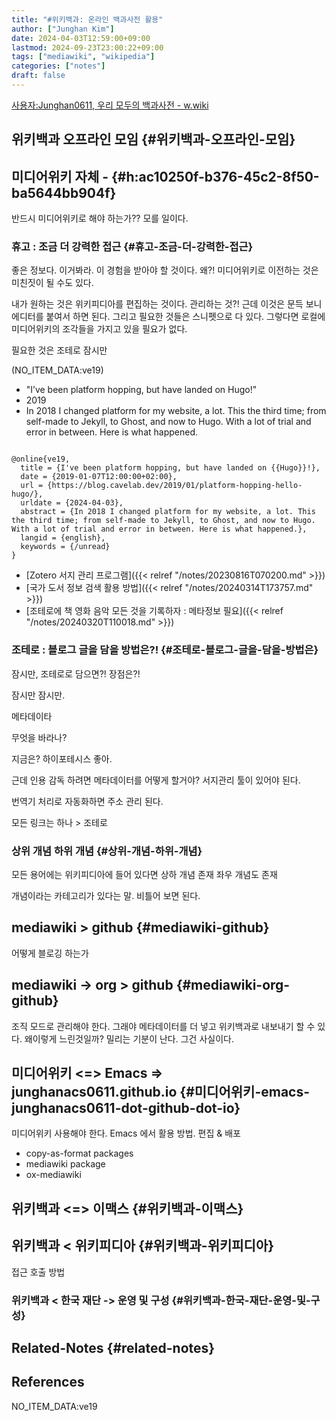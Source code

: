 ```yaml
---
title: "#위키백과: 온라인 백과사전 활용"
author: ["Junghan Kim"]
date: 2024-04-03T12:59:00+09:00
lastmod: 2024-09-23T23:00:22+09:00
tags: ["mediawiki", "wikipedia"]
categories: ["notes"]
draft: false
---
```


[사용자:Junghan0611, 우리 모두의 백과사전 - w.wiki](https://w.wiki/9j$Z)


## 위키백과 오프라인 모임 {#위키백과-오프라인-모임}


## 미디어위키 자체 - {#h:ac10250f-b376-45c2-8f50-ba5644bb904f}

반드시 미디어위키로 해야 하는가?? 모를 일이다.


### 휴고 : 조금 더 강력한 접근 {#휴고-조금-더-강력한-접근}

좋은 정보다. 이거봐라. 이 경험을 받아야 할 것이다. 왜?! 미디어위키로 이전하는 것은 미친짓이 될 수도 있다.

내가 원하는 것은 위키피디아를 편집하는 것이다. 관리하는 것?! 근데 이것은 문득 보니 에디터를 붙여서 하면 된다. 그리고 필요한 것들은 스니펫으로 다 있다. 그렇다면 로컬에 미디어위키의 조각들을 가지고 있을 필요가 없다.

필요한 것은 조테로 잠시만

(NO_ITEM_DATA:ve19)

-   "I’ve been platform hopping, but have landed on Hugo!"
-   2019
-   In 2018 I changed platform for my website, a lot. This the third time; from self-made to Jekyll, to Ghost, and now to Hugo. With a lot of trial and error in between. Here is what happened.

<!--listend-->

```text

@online{ve19,
  title = {I've been platform hopping, but have landed on {{Hugo}}!},
  date = {2019-01-07T12:00:00+02:00},
  url = {https://blog.cavelab.dev/2019/01/platform-hopping-hello-hugo/},
  urldate = {2024-04-03},
  abstract = {In 2018 I changed platform for my website, a lot. This the third time; from self-made to Jekyll, to Ghost, and now to Hugo. With a lot of trial and error in between. Here is what happened.},
  langid = {english},
  keywords = {/unread}
}
```

-   [Zotero 서지 관리 프로그램]({{< relref "/notes/20230816T070200.md" >}})
-   [국가 도서 정보 검색 활용 방법]({{< relref "/notes/20240314T173757.md" >}})
-   [조테로에 책 영화 음악 모든 것을 기록하자 : 메타정보 필요]({{< relref "/notes/20240320T110018.md" >}})


### 조테로 : 블로그 글을 담을 방법은?! {#조테로-블로그-글을-담을-방법은}

잠시만, 조테로로 담으면?! 장점은?!

잠시만 잠시만.

메타데이타

무엇을 바라나?

지금은? 하이포테시스 좋아.

근데 인용 감독 하려면 메타데이터를 어떻게 할거야? 서지관리 툴이 있어야 된다.

번역기 처리로 자동화하면 주소 관리 된다.

모든 링크는 하나 &gt; 조테로


### 상위 개념 하위 개념 {#상위-개념-하위-개념}

모든 용어에는 위키피디아에 들어 있다면 상하 개념 존재 좌우 개념도 존재

개념이라는 카테고리가 있다는 말. 비틀어 보면 된다.


## mediawiki &gt; github {#mediawiki-github}

어떻게 블로깅 하는가


## mediawiki -&gt; org &gt; github {#mediawiki-org-github}

조직 모드로 관리해야 한다. 그래야 메타데이터를 더 넣고 위키백과로 내보내기 할 수 있다. 왜이렇게 느린것일까? 밀리는 기분이 난다. 그건 사실이다.


## 미디어위키 &lt;=&gt; Emacs =&gt; junghanacs0611.github.io {#미디어위키-emacs-junghanacs0611-dot-github-dot-io}

미디어위키 사용해야 한다. Emacs 에서 활용 방법. 편집 &amp; 배포

-   copy-as-format packages
-   mediawiki package
-   ox-mediawiki


## 위키백과 &lt;=&gt; 이맥스 {#위키백과-이맥스}


## 위키백과 &lt; 위키피디아 {#위키백과-위키피디아}

접근 호출 방법


### 위키백과 &lt; 한국 재단 -&gt; 운영 및 구성 {#위키백과-한국-재단-운영-및-구성}


## Related-Notes {#related-notes}

## References

<style>.csl-entry{text-indent: -1.5em; margin-left: 1.5em;}</style><div class="csl-bib-body">
  <div class="csl-entry">NO_ITEM_DATA:ve19</div>
</div>
